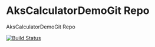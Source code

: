 # AksCalculatorDemoGit Repo

AksCalculatorDemoGit Repo


[![Build Status](https://dev.azure.com/logion-mon/mon/_apis/build/status/AksCalculatorDemoGit?branchName=develop)](https://dev.azure.com/logion-mon/mon/_build/latest?definitionId=6&branchName=develop)
